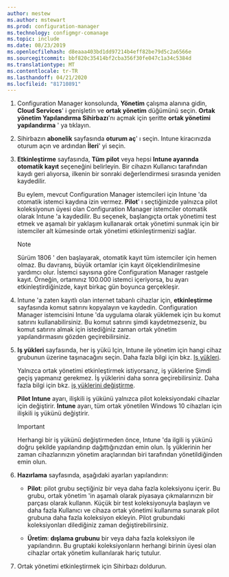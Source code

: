 ```yaml
---
author: mestew
ms.author: mstewart
ms.prod: configuration-manager
ms.technology: configmgr-comanage
ms.topic: include
ms.date: 08/23/2019
ms.openlocfilehash: d8eaaa403bd1dd97214b4eff82be79d5c2a6566e
ms.sourcegitcommit: bbf820c35414bf2cba356f30fe047c1a34c5384d
ms.translationtype: MT
ms.contentlocale: tr-TR
ms.lasthandoff: 04/21/2020
ms.locfileid: "81710891"
---
```

<!--Don't apply H2/H3 in this include file since they are context driven by article-->
1. Configuration Manager konsolunda, **Yönetim** çalışma alanına gidin, **Cloud Services**' i genişletin ve **ortak yönetim** düğümünü seçin. **Ortak yönetim Yapılandırma Sihirbazı**'nı açmak için şeritte **ortak yönetimi yapılandırma** ' ya tıklayın.

2. Sihirbazın **abonelik** sayfasında **oturum aç**' ı seçin. Intune kiracınızda oturum açın ve ardından **İleri**' yi seçin.  

3. **Etkinleştirme** sayfasında, **Tüm** **pilot** veya hepsi **Intune ayarında otomatik kayıt** seçeneğini belirleyin. Bir cihazın Kullanıcı tarafından kaydı geri alıyorsa, ilkenin bir sonraki değerlendirmesi sırasında yeniden kaydedilir. <!--3330596--> 

    Bu eylem, mevcut Configuration Manager istemcileri için Intune 'da otomatik istemci kaydına izin vermez. **Pilot**' ı seçtiğinizde yalnızca pilot koleksiyonun üyesi olan Configuration Manager istemciler otomatik olarak Intune 'a kaydedilir. Bu seçenek, başlangıçta ortak yönetimi test etmek ve aşamalı bir yaklaşım kullanarak ortak yönetimi sunmak için bir istemciler alt kümesinde ortak yönetimi etkinleştirmenizi sağlar. 

    > [!Note]  
    > Sürüm 1806 ' den başlayarak, otomatik kayıt tüm istemciler için hemen olmaz. Bu davranış, büyük ortamlar için kayıt ölçeklendirilmesine yardımcı olur. İstemci sayısına göre Configuration Manager rastgele kayıt. Örneğin, ortamınız 100.000 istemci içeriyorsa, bu ayarı etkinleştirdiğinizde, kayıt birkaç gün boyunca gerçekleşir.<!--1358003-->  

4. Intune 'a zaten kayıtlı olan internet tabanlı cihazlar için, **etkinleştirme** sayfasında komut satırını kopyalayın ve kaydedin. Configuration Manager istemcisini Intune 'da uygulama olarak yüklemek için bu komut satırını kullanabilirsiniz. Bu komut satırını şimdi kaydetmezseniz, bu komut satırını almak için istediğiniz zaman ortak yönetim yapılandırmasını gözden geçirebilirsiniz.

5. **Iş yükleri** sayfasında, her iş yükü Için, Intune ile yönetim için hangi cihaz grubunun üzerine taşınacağını seçin. Daha fazla bilgi için bkz. [Iş yükleri](../workloads.md).  

    Yalnızca ortak yönetimi etkinleştirmek istiyorsanız, iş yüklerine Şimdi geçiş yapmanız gerekmez. İş yüklerini daha sonra geçirebilirsiniz. Daha fazla bilgi için bkz. [iş yüklerini değiştirme](../how-to-switch-workloads.md).  

    **Pilot Intune** ayarı, ilişkili iş yükünü yalnızca pilot koleksiyondaki cihazlar için değiştirir. **Intune** ayarı, tüm ortak yönetilen Windows 10 cihazları için ilişkili iş yükünü değiştirir.  

    > [!Important]
    > Herhangi bir iş yükünü değiştirmeden önce, Intune 'da ilgili iş yükünü doğru şekilde yapılandırıp dağıttığınızdan emin olun. İş yüklerinin her zaman cihazlarınızın yönetim araçlarından biri tarafından yönetildiğinden emin olun.  

6. **Hazırlama** sayfasında, aşağıdaki ayarları yapılandırın:  

    - **Pilot**: pilot grubu seçtiğiniz bir veya daha fazla koleksiyonu içerir. Bu grubu, ortak yönetim 'in aşamalı olarak piyasaya çıkmalarınızın bir parçası olarak kullanın. Küçük bir test koleksiyonuyla başlayın ve daha fazla Kullanıcı ve cihaza ortak yönetimi kullanıma sunarak pilot grubuna daha fazla koleksiyon ekleyin. Pilot grubundaki koleksiyonları dilediğiniz zaman değiştirebilirsiniz.  

    - **Üretim**: **dışlama grubunu** bir veya daha fazla koleksiyon ile yapılandırın. Bu gruptaki koleksiyonların herhangi birinin üyesi olan cihazlar ortak yönetim kullanılarak hariç tutulur.  

7. Ortak yönetimi etkinleştirmek için Sihirbazı doldurun.  
